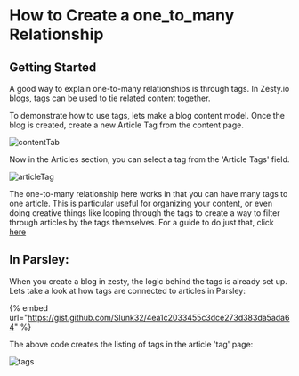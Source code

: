# How to Create a one\_to\_many Relationship

## Getting Started

A good way to explain one-to-many relationships is through tags. In Zesty.io blogs, tags can be used to tie related content together.

To demonstrate how to use tags, lets make a blog content model. Once the blog is created, create a new Article Tag from the content page.

![contentTab](https://wyp1jm.media.zestyio.com/screen-shot-2016-07-07-at-12-33-26-pm.png)

Now in the Articles section, you can select a tag from the 'Article Tags' field.

![articleTag](https://wyp1jm.media.zestyio.com/screen-shot-2016-07-07-at-1-24-23-pm.png)

The one-to-many relationship here works in that you can have many tags to one article. This is particular useful for organizing your content, or even doing creative things like looping through the tags to create a way to filter through articles by the tags themselves. For a guide to do just that, click [here](https://zesty.org/guides/how-to-filter-by-tags)

## In Parsley:

When you create a blog in zesty, the logic behind the tags is already set up. Lets take a look at how tags are connected to articles in Parsley:

{% embed url="https://gist.github.com/Slunk32/4ea1c2033455c3dce273d383da5ada64" %}

The above code creates the listing of tags in the article 'tag' page:

![tags](https://wyp1jm.media.zestyio.com/screen-shot-2016-07-07-at-5-34-30-pm.png)
